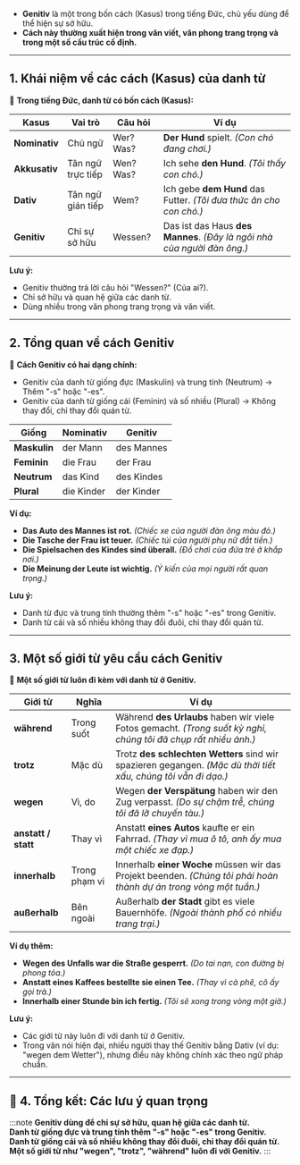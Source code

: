 
- **Genitiv** là một trong bốn cách (Kasus) trong tiếng Đức, chủ yếu dùng để thể hiện sự sở hữu.  
- **Cách này thường xuất hiện trong văn viết, văn phong trang trọng và trong một số cấu trúc cố định.**

---

## **1. Khái niệm về các cách (Kasus) của danh từ**

📌 **Trong tiếng Đức, danh từ có bốn cách (Kasus):**

|**Kasus**|**Vai trò**|**Câu hỏi**|**Ví dụ**|
|---|---|---|---|
|**Nominativ**|Chủ ngữ|Wer? Was?|**Der Hund** spielt. _(Con chó đang chơi.)_|
|**Akkusativ**|Tân ngữ trực tiếp|Wen? Was?|Ich sehe **den Hund**. _(Tôi thấy con chó.)_|
|**Dativ**|Tân ngữ gián tiếp|Wem?|Ich gebe **dem Hund** das Futter. _(Tôi đưa thức ăn cho con chó.)_|
|**Genitiv**|Chỉ sự sở hữu|Wessen?|Das ist das Haus **des Mannes**. _(Đây là ngôi nhà của người đàn ông.)_|

**Lưu ý:**  

  - Genitiv thường trả lời câu hỏi "Wessen?" (Của ai?).  
  - Chỉ sở hữu và quan hệ giữa các danh từ.  
  - Dùng nhiều trong văn phong trang trọng và văn viết.

---

## **2. Tổng quan về cách Genitiv**

📌 **Cách Genitiv có hai dạng chính:**  
 - Genitiv của danh từ giống đực (Maskulin) và trung tính (Neutrum) → Thêm "-s" hoặc "-es".  
 - Genitiv của danh từ giống cái (Feminin) và số nhiều (Plural) → Không thay đổi, chỉ thay đổi quán từ.

|**Giống**|**Nominativ**|**Genitiv**|
|---|---|---|
|**Maskulin**|der Mann|des Mannes|
|**Feminin**|die Frau|der Frau|
|**Neutrum**|das Kind|des Kindes|
|**Plural**|die Kinder|der Kinder|

**Ví dụ:**

- **Das Auto des Mannes ist rot.** _(Chiếc xe của người đàn ông màu đỏ.)_
- **Die Tasche der Frau ist teuer.** _(Chiếc túi của người phụ nữ đắt tiền.)_
- **Die Spielsachen des Kindes sind überall.** _(Đồ chơi của đứa trẻ ở khắp nơi.)_
- **Die Meinung der Leute ist wichtig.** _(Ý kiến của mọi người rất quan trọng.)_

**Lưu ý:**  
  - Danh từ đực và trung tính thường thêm "-s" hoặc "-es" trong Genitiv.  
  - Danh từ cái và số nhiều không thay đổi đuôi, chỉ thay đổi quán từ.

---

## **3. Một số giới từ yêu cầu cách Genitiv**

📌 **Một số giới từ luôn đi kèm với danh từ ở Genitiv.**

|**Giới từ**|**Nghĩa**|**Ví dụ**|
|---|---|---|
|**während**|Trong suốt|Während **des Urlaubs** haben wir viele Fotos gemacht. _(Trong suốt kỳ nghỉ, chúng tôi đã chụp rất nhiều ảnh.)_|
|**trotz**|Mặc dù|Trotz **des schlechten Wetters** sind wir spazieren gegangen. _(Mặc dù thời tiết xấu, chúng tôi vẫn đi dạo.)_|
|**wegen**|Vì, do|Wegen **der Verspätung** haben wir den Zug verpasst. _(Do sự chậm trễ, chúng tôi đã lỡ chuyến tàu.)_|
|**anstatt / statt**|Thay vì|Anstatt **eines Autos** kaufte er ein Fahrrad. _(Thay vì mua ô tô, anh ấy mua một chiếc xe đạp.)_|
|**innerhalb**|Trong phạm vi|Innerhalb **einer Woche** müssen wir das Projekt beenden. _(Chúng tôi phải hoàn thành dự án trong vòng một tuần.)_|
|**außerhalb**|Bên ngoài|Außerhalb **der Stadt** gibt es viele Bauernhöfe. _(Ngoài thành phố có nhiều trang trại.)_|

**Ví dụ thêm:**

- **Wegen des Unfalls war die Straße gesperrt.** _(Do tai nạn, con đường bị phong tỏa.)_
- **Anstatt eines Kaffees bestellte sie einen Tee.** _(Thay vì cà phê, cô ấy gọi trà.)_
- **Innerhalb einer Stunde bin ich fertig.** _(Tôi sẽ xong trong vòng một giờ.)_

**Lưu ý:**  

  - Các giới từ này luôn đi với danh từ ở Genitiv.  
  - Trong văn nói hiện đại, nhiều người thay thế Genitiv bằng Dativ (ví dụ: "wegen dem Wetter"), nhưng điều này không chính xác theo ngữ pháp chuẩn.

---

## **🎯 4. Tổng kết: Các lưu ý quan trọng**

:::note
  **Genitiv dùng để chỉ sự sở hữu, quan hệ giữa các danh từ.**  
  **Danh từ giống đực và trung tính thêm "-s" hoặc "-es" trong Genitiv.**  
  **Danh từ giống cái và số nhiều không thay đổi đuôi, chỉ thay đổi quán từ.**  
  **Một số giới từ như "wegen", "trotz", "während" luôn đi với Genitiv.**
:::